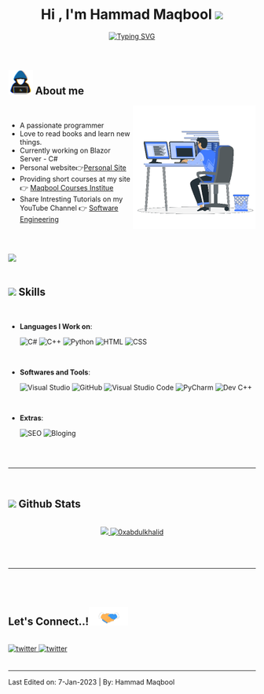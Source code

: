 
<h1 align="center"><b>Hi , I'm Hammad Maqbool </b><img src="https://media.giphy.com/media/hvRJCLFzcasrR4ia7z/giphy.gif" width="35"></h1>

<p align="center">
  <a href="https://git.io/typing-svg"><img src="https://readme-typing-svg.demolab.com?font=Fira+Code&pause=1000&center=true&width=435&lines=Welcome+to+my+Profile.+.+.;I+am+a+Software+Engineer;Programmer+%2F+Programming+Instructor;Active+Learner.+.+.+;Welcome+to+my+Profile.+.+." alt="Typing SVG" /></a>
</p>


<br>



	
## <picture><img src = "https://github.com/0xAbdulKhalid/0xAbdulKhalid/raw/main/assets/mdImages/about_me.gif" width = 50px></picture> **About me**

<picture> <img align="right" src="https://github.com/0xAbdulKhalid/0xAbdulKhalid/raw/main/assets/mdImages/Right_Side.gif" width = 250px></picture>

<br>

- A passionate programmer
- Love to read books and learn new things.
- Currently working on Blazor Server - C#
- Personal website👉[Personal Site](https://hammadmaqbool.com)
- Providing short courses at my site 👉 [Maqbool Courses Institue](https://maqboolcourses.com)
- Share Intresting Tutorials on my YouTube Channel 👉 [Software Engineering](https://www.youtube.com/SoftwareEngineering)

<br><br>

<img src="https://user-images.githubusercontent.com/73097560/115834477-dbab4500-a447-11eb-908a-139a6edaec5c.gif"><br><br>

## <img src="https://media2.giphy.com/media/QssGEmpkyEOhBCb7e1/giphy.gif?cid=ecf05e47a0n3gi1bfqntqmob8g9aid1oyj2wr3ds3mg700bl&rid=giphy.gif" width ="25"><b> Skills</b>
<br>

<p align="center">

- **Languages I Work on**:


    ![C#](https://img.shields.io/badge/C%20Sharp-%239810e0.svg?style=for-the-badge&logo=visualstudio&logoColor=white)
    ![C++](https://img.shields.io/badge/%20C++-0078d7.svg?style=for-the-badge&logo=cplusplus&logoColor=white)
    ![Python](https://img.shields.io/badge/Python-FCC624?style=for-the-badge&logo=python&logoColor=black) 
    ![HTML](https://img.shields.io/badge/HTML-%23e07510.svg?style=for-the-badge&logo=web&logoColor=white)
    ![CSS](https://img.shields.io/badge/CSS-0078d7.svg?style=for-the-badge&logo=css&logoColor=white)
    
	
   
	
<br>

- **Softwares and Tools**:

    ![Visual Studio](https://img.shields.io/badge/Visual%20Studio-%23F05033.svg?style=for-the-badge&logo=visualstudio&logoColor=white)
    ![GitHub](https://img.shields.io/badge/github-%23121011.svg?style=for-the-badge&logo=github&logoColor=white)
    ![Visual Studio Code](https://img.shields.io/badge/Visual%20Studio%20Code-0078d7.svg?style=for-the-badge&logo=visual-studio-code&logoColor=white)
    ![PyCharm](https://img.shields.io/badge/PyCharm-FCC624?style=for-the-badge&logo=pycharm&logoColor=black) 
    ![Dev C++](https://img.shields.io/badge/Dev%20C++-0078d7.svg?style=for-the-badge&logo=cplusplus&logoColor=white)

<br>

- **Extras**:

    ![SEO](https://img.shields.io/badge/SEO-%23054020?style=for-the-badge&logo=firefoxbrowser&logoColor=white)
    ![Bloging](https://img.shields.io/badge/Blogging-%23000000.svg?style=for-the-badge&logo=hashnode&logoColor=white)   


</p>

<br>
<br>

-----

<br>


## <img src="https://media.giphy.com/media/iY8CRBdQXODJSCERIr/giphy.gif" width="35"><b> Github Stats </b>
<br>

<div align="center">

<a href="https://github.com/0xabdulkhalid/">
  <img src="https://github-readme-stats.vercel.app/api?username=HammadMaqbool&include_all_commits=true&count_private=true&show_icons=true&line_height=20&title_color=7A7ADB&icon_color=2234AE&text_color=D3D3D3&bg_color=0,000000,130F40" width="450"/>
  <img src="https://github-readme-stats.vercel.app/api/top-langs?username=HammadMaqbool&show_icons=true&locale=en&layout=compact&line_height=20&title_color=7A7ADB&icon_color=2234AE&text_color=D3D3D3&bg_color=0,000000,130F40" width="375"  alt="0xabdulkhalid"/>

</a>
</div>

<br>
<br>
<br>

-----

<br>
<br>

## <b> Let's Connect..!</b><img src="https://github.com/0xAbdulKhalid/0xAbdulKhalid/raw/main/assets/mdImages/handshake.gif" width ="80">
<br>
<div align='left'>

<a href="https://twitter.com/iMrHammad" target="_blank">
<img src="https://img.shields.io/badge/twitter:  iMRHammad-%2300acee.svg?color=1DA1F2&style=for-the-badge&logo=twitter&logoColor=white" alt=twitter style="margin-bottom: 5px;">
</a>

<a href="https://twitter.com/iMrHammad" target="_blank">
<img src="https://img.shields.io/badge/SoftwareEngineering-%230acee.svg?color=f21d37&style=for-the-badge&logo=youtube&logoColor=white" alt=twitter style="margin-bottom: 5px;">
</a>

</div>

<br>

---
Last Edited on: 7-Jan-2023
| By: Hammad Maqbool


